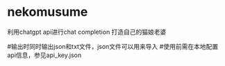 # nekomusume
利用chatgpt api进行chat completion 打造自己的猫娘老婆

#输出时同时输出json和txt文件，json文件可以用来导入
#使用前需在本地配置api信息，参见api_key.json
